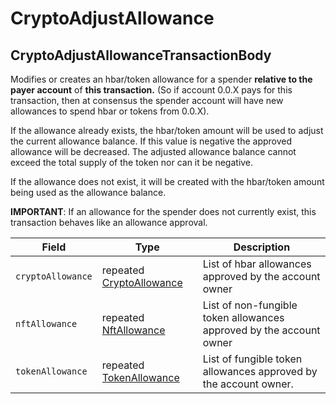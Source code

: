 # CryptoAdjustAllowance

## CryptoAdjustAllowanceTransactionBody

Modifies or creates an hbar/token allowance for a spender **relative to the payer account** of **this transaction.** (So if account 0.0.X pays for this transaction, then at consensus the spender account will have new allowances to spend hbar or tokens from 0.0.X).

If the allowance already exists, the hbar/token amount will be used to adjust the current allowance balance. If this value is negative the approved allowance will be decreased. The adjusted allowance balance cannot exceed the total supply of the token nor can it be negative.

If the allowance does not exist, it will be created with the hbar/token amount being used as the allowance balance.

**IMPORTANT**: If an allowance for the spender does not currently exist, this transaction behaves like an allowance approval.



| Field             | Type                                                          | Description                                                         |
| ----------------- | ------------------------------------------------------------- | ------------------------------------------------------------------- |
| `cryptoAllowance` | repeated [CryptoAllowance](../basic-types/cyrptoallowance.md) | List of hbar allowances approved by the account owner               |
| `nftAllowance`    | repeated [NftAllowance](../basic-types/nftallowance.md)       | List of non-fungible token allowances approved by the account owner |
| `tokenAllowance`  | repeated [TokenAllowance](../basic-types/tokenallowance.md)   | List of fungible token allowances approved by the account owner.    |

